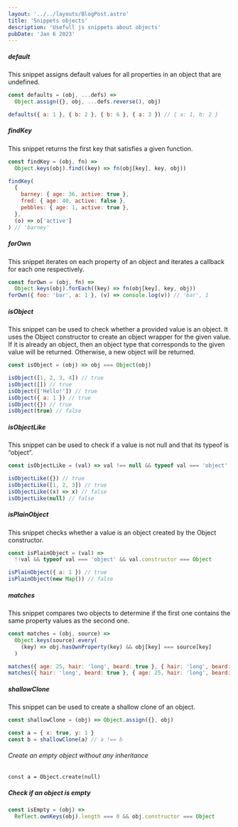 ```yaml
---
layout: '../../layouts/BlogPost.astro'
title: 'Snippets objects'
description: 'Usefull js snippets about objects'
pubDate: 'Jan 6 2023'
---
```


##### default

This snippet assigns default values for all properties in an object that are undefined.

```javascript
const defaults = (obj, ...defs) =>
  Object.assign({}, obj, ...defs.reverse(), obj)

defaults({ a: 1 }, { b: 2 }, { b: 6 }, { a: 3 }) // { a: 1, b: 2 }
```

##### findKey

This snippet returns the first key that satisfies a given function.

```javascript
const findKey = (obj, fn) =>
  Object.keys(obj).find((key) => fn(obj[key], key, obj))
```

```javascript
findKey(
  {
    barney: { age: 36, active: true },
    fred: { age: 40, active: false },
    pebbles: { age: 1, active: true },
  },
  (o) => o['active']
) // 'barney'
```

##### forOwn

This snippet iterates on each property of an object and iterates a callback for each one respectively.

```javascript
const forOwn = (obj, fn) =>
  Object.keys(obj).forEach((key) => fn(obj[key], key, obj))
forOwn({ foo: 'bar', a: 1 }, (v) => console.log(v)) // 'bar', 1
```

##### isObject

This snippet can be used to check whether a provided value is an object. It uses the Object constructor to create an object wrapper for the given value.
If it is already an object, then an object type that corresponds to the given value will be returned. Otherwise, a new object will be returned.

```javascript
const isObject = (obj) => obj === Object(obj)

isObject([1, 2, 3, 4]) // true
isObject([]) // true
isObject(['Hello!']) // true
isObject({ a: 1 }) // true
isObject({}) // true
isObject(true) // false
```

##### isObjectLike

This snippet can be used to check if a value is not null and that its typeof is “object”.

```javascript
const isObjectLike = (val) => val !== null && typeof val === 'object'

isObjectLike({}) // true
isObjectLike([1, 2, 3]) // true
isObjectLike((x) => x) // false
isObjectLike(null) // false
```

##### isPlainObject

This snippet checks whether a value is an object created by the Object constructor.

```javascript
const isPlainObject = (val) =>
  !!val && typeof val === 'object' && val.constructor === Object

isPlainObject({ a: 1 }) // true
isPlainObject(new Map()) // false
```

##### matches

This snippet compares two objects to determine if the first one contains the same property values as the second one.

```javascript
const matches = (obj, source) =>
  Object.keys(source).every(
    (key) => obj.hasOwnProperty(key) && obj[key] === source[key]
  )

matches({ age: 25, hair: 'long', beard: true }, { hair: 'long', beard: true }) // true
matches({ hair: 'long', beard: true }, { age: 25, hair: 'long', beard: true }) // false
```

##### shallowClone

This snippet can be used to create a shallow clone of an object.

```javascript
const shallowClone = (obj) => Object.assign({}, obj)

const a = { x: true, y: 1 }
const b = shallowClone(a) // a !== b
```

###### Create an empty object without any inheritance

`const a = Object.create(null)`

##### Check if an object is empty

```javascript
const isEmpty = (obj) =>
  Reflect.ownKeys(obj).length === 0 && obj.constructor === Object
```
